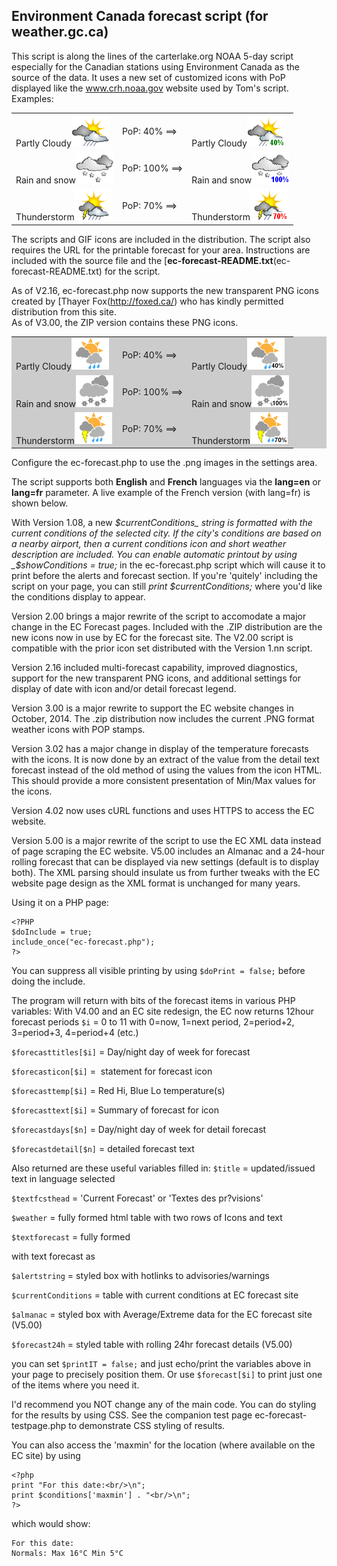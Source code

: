 ## Environment Canada forecast script (for weather.gc.ca)

This script is along the lines of the carterlake.org NOAA 5-day script especially for the Canadian stations using Environment Canada as the source of the data. It uses a new set of customized icons with PoP displayed like the www.crh.noaa.gov website used by Tom's script. Examples:

<table cellspacing="3" cellpadding="2" border="0">
<tbody>
<tr>
<td>Partly Cloudy<img src="./ec-icons/06.gif"></td>
<td>PoP: 40% ==></td>
<td>Partly Cloudy<img src="./ec-icons/06p40.gif"></td>
</tr>
<tr>
<td>Rain and snow<img src="./ec-icons/17.gif"></td>
<td>PoP: 100% ==></td>
<td>Rain and snow<img src="./ec-icons/17p100.gif"></td>
</tr>
<tr>
<td>Thunderstorm<img src="./ec-icons/09.gif"></td>
<td>PoP: 70% ==></td>
<td>Thunderstorm<img src="./ec-icons/09p70.gif"></td>
</tr>
</tbody>
</table>

The scripts and GIF icons are included in the distribution. The script also requires the URL for the printable forecast for your area. Instructions are included with the source file and the [**ec-forecast-README.txt**(ec-forecast-README.txt) for the script.

As of V2.16, ec-forecast.php now supports the new transparent PNG icons created by [Thayer Fox(http://foxed.ca/) who has kindly permitted distribution from this site.  
As of V3.00, the ZIP version contains these PNG icons.

<table style="border:none;background-color: #CCC" cellspacing="3" cellpadding="2">
<tbody>
<tr>
<td>Partly Cloudy<img src="./ec-icons/06.png"></td>
<td>PoP: 40% ==></td>
<td>Partly Cloudy<img src="./ec-icons/06p40.png"></td>
</tr>
<tr>
<td>Rain and snow<img src="./ec-icons/17.png"></td>
<td>PoP: 100% ==></td>
<td>Rain and snow<img src="./ec-icons/17p100.png"></td>
</tr>
<tr>
<td>Thunderstorm<img src="./ec-icons/09.png"></td>
<td>PoP: 70% ==></td>
<td>Thunderstorm<img src="./ec-icons/09p70.png"></td>
</tr>
</tbody>
</table>

Configure the ec-forecast.php to use the .png images in the settings area.

The script supports both **English** and **French** languages via the **lang=en** or **lang=fr** parameter. A live example of the French version (with lang=fr) is shown below.

With Version 1.08, a new _$currentConditions_ string is formatted with the current conditions of the selected city. If the city's conditions are based on a nearby airport, then a current conditions icon and short weather description are included. You can enable automatic printout by using _$showConditions = true;_ in the ec-forecast.php script which will cause it to print before the alerts and forecast section. If you're 'quitely' including the script on your page, you can still _print $currentConditions;_ where you'd like the conditions display to appear.

Version 2.00 brings a major rewrite of the script to accomodate a major change in the EC Forecast pages. Included with the .ZIP distribution are the new icons now in use by EC for the forecast site. The V2.00 script is compatible with the prior icon set distributed with the Version 1.nn script.

Version 2.16 included multi-forecast capability, improved diagnostics, support for the new transparent PNG icons, and additional settings for display of date with icon and/or detail forecast legend.

Version 3.00 is a major rewrite to support the EC website changes in October, 2014\. The .zip distribution now includes the current .PNG format weather icons with POP stamps.

Version 3.02 has a major change in display of the temperature forecasts with the icons. It is now done by an extract of the value from the detail text forecast instead of the old method of using the values from the icon HTML. This should provide a more consistent presentation of Min/Max values for the icons.  

Version 4.02 now uses cURL functions and uses HTTPS to access the EC website.

Version 5.00 is a major rewrite of the script to use the EC XML data instead of page scraping the EC website. V5.00 includes an Almanac and a 24-hour rolling forecast that can be displayed via new settings (default is to display both). The XML parsing should insulate us from further tweaks with the EC website page design as the XML format is unchanged for many years.

Using it on a PHP page:

```
<?PHP
$doInclude = true;
include_once("ec-forecast.php");
?>
```

You can suppress all visible printing by using ```$doPrint = false;``` before doing the include.

The program will return with bits of the forecast items in various
PHP variables:
With V4.00 and an EC site redesign, the EC now returns 12hour forecast periods
 ```$i``` = 0 to 11  with 0=now, 1=next period, 2=period+2, 3=period+3, 4=period+4 (etc.)

```$forecasttitles[$i]``` = Day/night day of week for forecast

```$forecasticon[$i]``` = <img> statement for forecast icon

```$forecasttemp[$i]``` = Red Hi, Blue Lo temperature(s)

```$forecasttext[$i]``` = Summary of forecast for icon

```$forecastdays[$n]``` = Day/night day of week for detail forecast

```$forecastdetail[$n]``` = detailed forecast text

Also returned are these useful variables filled in:
```$title``` = updated/issued text in language selected

```$textfcsthead``` = 'Current Forecast' or 'Textes des pr?visions'

```$weather``` = fully formed html table with two rows of Icons and text

```$textforecast``` = fully formed <div> with text forecast as <dl>

```$alertstring``` = styled box with hotlinks to advisories/warnings

```$currentConditions``` = table with current conditions at EC forecast site

```$almanac``` = styled box with Average/Extreme data for the EC forecast site (V5.00)

```$forecast24h``` = styled table with rolling 24hr forecast details (V5.00)

you can set ```$printIT = false;``` and just echo/print the variables above in your page to precisely position them.  Or use ```$forecast[$i]``` to print just one of the items where you need it.

 I'd recommend you NOT change any of the main code.  You can do styling  for the results by using CSS.  See the companion test page
 ec-forecast-testpage.php to demonstrate CSS styling of results.

You can also access the 'maxmin' for the location (where available on the EC site) by using

```
<?php  
print "For this date:<br/>\n";  
print $conditions['maxmin'] . "<br/>\n";  
?>
```

which would show:

```
For this date:  
Normals: Max 16°C Min 5°C
```
